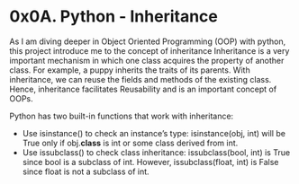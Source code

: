# 0x0A. Python - Inheritance

As I am diving deeper in Object Oriented Programming (OOP) with python, this project introduce me to the concept of inheritance
Inheritance is a very important mechanism in which one class acquires the property of another class. For example, a puppy inherits the traits of its parents. With inheritance, we can reuse the fields and methods of the existing class. Hence, inheritance facilitates Reusability and is an important concept of OOPs.

Python has two built-in functions that work with inheritance:
* Use isinstance() to check an instance’s type: isinstance(obj, int) will be True only if obj.__class__ is int or some class derived from int.
* Use issubclass() to check class inheritance: issubclass(bool, int) is True since bool is a subclass of int. However, issubclass(float, int) is False since float is not a subclass of int.
